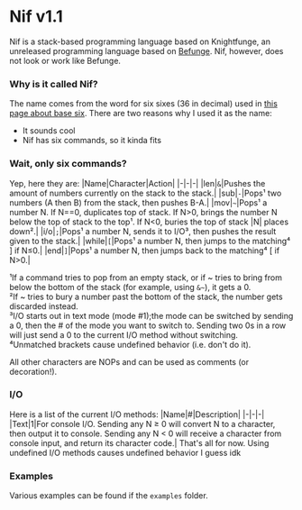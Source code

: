 # Nif v1.1
Nif is a stack-based programming language based on Knightfunge, an unreleased programming language based on [Befunge](https://esolangs.org/wiki/Befunge). Nif, however, does not look or work like Befunge.
### Why is it called Nif?
The name comes from the word for six sixes (36 in decimal) used in [this page about base six](https://www.seximal.net/). There are two reasons why I used it as the name:
 - It sounds cool
 - Nif has six commands, so it kinda fits
### Wait, only six commands?
Yep, here they are:
|Name|Character|Action|
|-|-|-|
|len|`&`|Pushes the amount of numbers currently on the stack to the stack.|
|sub|`-`|Pops¹ two numbers (A then B) from the stack, then pushes B-A.|
|mov|`~`|Pops¹ a number N. If N==0, duplicates top of stack. If N>0, brings the number N below the top of stack to the top¹. If N<0, buries the top of stack \|N\| places down².|
|i/o|`;`|Pops¹ a number N, sends it to I/O³, then pushes the result given to the stack.|
|while|`[`|Pops¹ a number N, then jumps to the matching⁴ ] if N≤0.|
|end|`]`|Pops¹ a number N, then jumps back to the matching⁴ \[ if N>0.|

¹If a command tries to pop from an empty stack, or if ~ tries to bring from below the bottom of the stack (for example, using `&~`), it gets a 0.\
²If ~ tries to bury a number past the bottom of the stack, the number gets discarded instead.\
³I/O starts out in text mode (mode #1);the mode can be switched by sending a 0, then the # of the mode you want to switch to. Sending two 0s in a row will just send a 0 to the current I/O method without switching.\
⁴Unmatched brackets cause undefined behavior (i.e. don't do it).

All other characters are NOPs and can be used as comments (or decoration!).
### I/O
Here is a list of the current I/O methods:
|Name|#|Description|
|-|-|-|
|Text|1|For console I/O. Sending any N ≥ 0 will convert N to a character, then output it to console. Sending any N < 0 will receive a character from console input, and return its character code.|
That's all for now. Using undefined I/O methods causes undefined behavior I guess idk
### Examples
Various examples can be found if the `examples` folder.